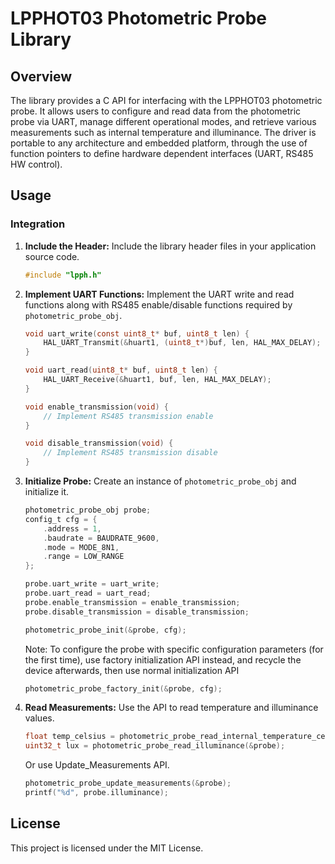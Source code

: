 # LPPHOT03 Photometric Probe Library

## Overview

The library provides a C API for interfacing with the LPPHOT03 photometric probe. It allows users to configure and read data from the photometric probe via UART, manage different operational modes, and retrieve various measurements such as internal temperature and illuminance. The driver is portable to any architecture and embedded platform, through the use of function pointers to define hardware dependent interfaces (UART, RS485 HW control).


## Usage

### Integration

1. **Include the Header:**
   Include the library header files in your application source code.
   ```c
   #include "lpph.h"
   ```

2. **Implement UART Functions:**
   Implement the UART write and read functions along with RS485 enable/disable functions required by `photometric_probe_obj`.
   ```c
   void uart_write(const uint8_t* buf, uint8_t len) {
       HAL_UART_Transmit(&huart1, (uint8_t*)buf, len, HAL_MAX_DELAY);
   }

   void uart_read(uint8_t* buf, uint8_t len) {
       HAL_UART_Receive(&huart1, buf, len, HAL_MAX_DELAY);
   }

   void enable_transmission(void) {
       // Implement RS485 transmission enable
   }

   void disable_transmission(void) {
       // Implement RS485 transmission disable
   }
   ```

3. **Initialize Probe:**
   Create an instance of `photometric_probe_obj` and initialize it.
   ```c
   photometric_probe_obj probe;
   config_t cfg = {
       .address = 1,
       .baudrate = BAUDRATE_9600,
       .mode = MODE_8N1,
       .range = LOW_RANGE
   };

   probe.uart_write = uart_write;
   probe.uart_read = uart_read;
   probe.enable_transmission = enable_transmission;
   probe.disable_transmission = disable_transmission;

   photometric_probe_init(&probe, cfg);
   ```
   Note: To configure the probe with specific configuration parameters (for the first time), use factory initialization API instead, and recycle the device afterwards, then use normal initialization API
   ```c
   photometric_probe_factory_init(&probe, cfg);
   ```

5. **Read Measurements:**
   Use the API to read temperature and illuminance values.
   ```c
   float temp_celsius = photometric_probe_read_internal_temperature_celsius(&probe);
   uint32_t lux = photometric_probe_read_illuminance(&probe);
   ```
   Or use Update_Measurements API.
   ```c
   photometric_probe_update_measurements(&probe);
   printf("%d", probe.illuminance);
   ```



## License

This project is licensed under the MIT License. 

